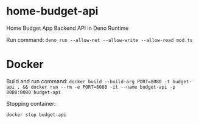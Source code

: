 # home-budget-api

Home Budget App Backend API in Deno Runtime

Run command: `deno run --allow-net --allow-write --allow-read mod.ts`

# Docker

Build and run command:
`docker build --build-arg PORT=8080 -t budget-api . && docker run --rm -e PORT=8080 -it --name budget-api -p 8080:8080 budget-api`

Stopping container:

`docker stop budget-api`
